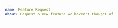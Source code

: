 ```yaml
---
name: Feature Request
about: Request a new feature we haven't thought of

---
```

<!--
Please first search existing issues for the feature you are requesting; it may already exist, even as a closed issue.
-->

<!-- Describe the feature. -->
